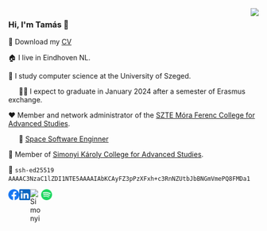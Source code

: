 <img align="right" src="https://github-readme-stats.vercel.app/api?username=tomitheninja&show_icons=true&icon_color=805AD5&text_color=BB86FC&bg_color=0d1117&hide_title=true" />

### Hi, I'm Tamás 👋

💾 Download my [CV](https://github.com/tomitheninja/tomitheninja/raw/master/Sudi_Tamas_CV.pdf)

🏠 I live in Eindhoven NL.

🔬 I study computer science at the University of Szeged.

   🧑‍🎓 I expect to graduate in January 2024 after a semester of Erasmus exchange.

♥️ Member and network administrator of the [SZTE Móra Ferenc College for Advanced Studies](https://github.com/moraszk).

   🚀 [Space Software Enginner](https://u-szeged.hu/sztehirek/2022-november/kizarolag-szte-hallgatoi)

💚 Member of [Simonyi Károly College for Advanced Studies](https://simonyi.bme.hu/).

👾 `ssh-ed25519 AAAAC3NzaC1lZDI1NTE5AAAAIAbKCAyFZ3pPzXFxh+c3RnNZUtbJbBNGmVmePQ8FMDa1`

<div>

<a href="https://www.facebook.com/dr0p.database/"><img align="left" alt="Facebook" width="22px" src="assets/facebook.svg"></a>

<a href="https://linkedin.com/in/tomitheninja"><img align="left" alt="LinkedIn" width="22px" src="assets/linkedin.svg"></a>

<a href="https://kir-dev.sch.bme.hu/member/tomitheninja">
<img align="left" alt="Simonyi" width="22px" src="https://kir-dev.sch.bme.hu/favicon.png" />
</a>

<a href="https://open.spotify.com/user/t06m0g0z5ukih70fgy93er0d4?si=dbc3b25e207b42e2">
  <img align="left" alt="Spotify" width="22px" src="assets/spotify.svg" />
</a>

</div>
